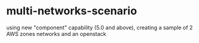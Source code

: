 # multi-networks-scenario
using new "component" capability (5.0 and above), creating a sample of 2 AWS zones networks and an openstack
